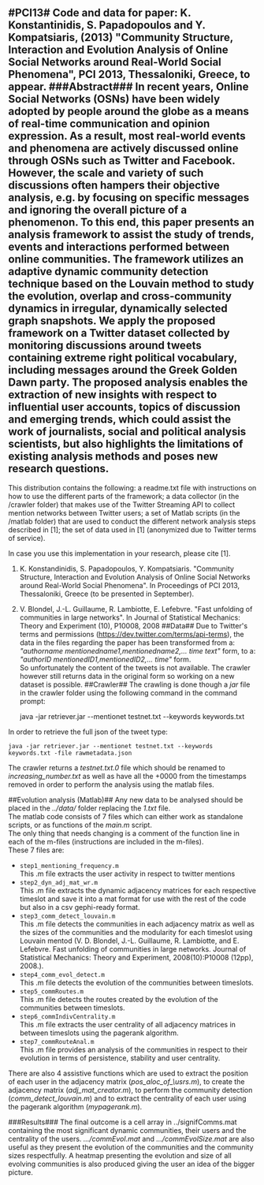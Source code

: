 #PCI13#
Code and data for paper: K. Konstantinidis, S. Papadopoulos and Y. Kompatsiaris, (2013) "Community Structure, Interaction and Evolution Analysis of Online Social Networks around Real-World Social Phenomena", PCI 2013, Thessaloniki, Greece, to appear.
###Abstract###
In recent years, Online Social Networks (OSNs) have been widely adopted by people around the globe as a means of real-time communication and opinion expression. As a result, most real-world events and phenomena are actively discussed online through OSNs such as Twitter and Facebook. However, the scale and variety of such discussions often hampers their objective analysis, e.g. by focusing on specific messages and ignoring the overall picture of a phenomenon. To this end, this paper presents an analysis framework to assist the study of trends, events and interactions performed between online communities. The framework utilizes an adaptive dynamic community detection technique based on the Louvain method to study the evolution, overlap and cross-community dynamics in irregular, dynamically selected graph snapshots. We apply the proposed framework on a Twitter dataset collected by monitoring discussions around tweets containing extreme right political vocabulary, including messages around the Greek Golden Dawn party. The proposed analysis enables the extraction of new insights with respect to influential user accounts, topics of discussion and emerging trends, which could assist the work of journalists, social and political analysis scientists, but also highlights the limitations of existing analysis methods and poses new research questions.
------
This distribution contains the following:
a readme.txt file with instructions on how to use the different parts of the framework;
a data collector (in the /crawler folder) that makes use of the Twitter Streaming API to collect mention networks between Twitter users;
a set of Matlab scripts (in the /matlab folder) that are used to conduct the different network analysis steps described in [1];
the set of data used in [1] (anonymized due to Twitter terms of service).

In case you use this implementation in your research, please cite [1].

1. K. Konstandinidis, S. Papadopoulos, Y. Kompatsiaris. "Community Structure, Interaction and Evolution Analysis of Online Social Networks around Real-World Social Phenomena". In Proceedings of PCI 2013, Thessaloniki, Greece (to be presented in September).
2. V. Blondel, J.-L. Guillaume, R. Lambiotte, E. Lefebvre. "Fast unfolding of communities in large networks". In Journal of Statistical Mechanics: Theory and Experiment (10), P10008, 2008
##Data##
Due to Twitter's terms and permissions (https://dev.twitter.com/terms/api-terms), the data in the files regarding the paper has been transformed from a:  
_"authorname mentionedname1,mentionedname2,... time text"_  form, to a:  
_"authorID mentionedID1,mentionedID2,... time"_  form.  
So unfortunately the content of the tweets is not available. The crawler however still returns data in the original form so working on a new dataset is possible.
##Crawler##
The crawling is done though a _jar_ file in the crawler folder using the following command in the command prompt:

    java -jar retriever.jar --mentionet testnet.txt --keywords keywords.txt

In order to retrieve the full json of the tweet type:  

    java -jar retriever.jar --mentionet testnet.txt --keywords keywords.txt -file rawmetadata.json 

The crawler returns a _testnet.txt.0_ file which should be renamed to _increasing\_number.txt_ as well as have all the +0000 from the timestamps removed in order to perform the analysis using the matlab files.

##Evolution analysis (Matlab)##
Any new data to be analysed should be placed in the _../data/_ folder replacing the _1.txt_ file.  
The matlab code consists of 7 files which can either work as standalone scripts, or as functions of the _main.m_ script.  
The only thing that needs changing is a comment of the function line in each of the m-files (instructions are included in the m-files).  
These 7 files are:  
* <code>step1\_mentioning\_frequency.m</code>  
    This .m file extracts the user activity in respect to twitter mentions  
* <code>step2\_dyn_adj\_mat_wr.m</code>  
    This .m file extracts the dynamic adjacency matrices for each respective timeslot and save it into a mat format for use with the rest of the code but also in a csv gephi-ready format.  
* <code>step3\_comm\_detect_louvain.m</code>  
    This .m file detects the communities in each adjacency matrix as well as the sizes of the communities and the modularity for each timeslot using Louvain mentod (V. D. Blondel, J.-L. Guillaume, R. Lambiotte, and E. Lefebvre. Fast unfolding of communities in large networks. Journal of Statistical Mechanics: Theory and Experiment, 2008(10):P10008 (12pp), 2008.).  
* <code>step4\_comm\_evol_detect.m</code>  
    This .m file detects the evolution of the communities between timeslots.  
* <code>step5_commRoutes.m</code>  
    This .m file detects the routes created by the evolution of the communities between timeslots.  
* <code>step6_commIndivCentrality.m</code>  
    This .m file extracts the user centrality of all adjacency matrices in between timeslots using the pagerank algorithm.  
* <code>step7_commRouteAnal.m</code>  
    This .m file provides an analysis of the communities in respect to their evolution in terms of persistence, stability and user centrality.

There are also 4 assistive functions which are used to extract the position of each user in the adjacency matrix (_pos\_aloc\_of\_\usrs.m_), to create the adjacency matrix (_adj\_mat\_creator.m_), to perform the community detection (_comm\_detect\_louvain.m_) and to extract the centrality of each user using the pagerank algorithm (_mypagerank.m_).

###Results###
The final outcome is a cell array in ../signifComms.mat containing the most significant dynamic communities, their users and the centrality of the users.
_.../commEvol.mat_ and _.../commEvolSize.mat_ are also useful as they present the evolution of the communities and the community sizes respectfully.
A heatmap presenting the evolution and size of all evolving communities is also produced giving the user an idea of the bigger picture.

